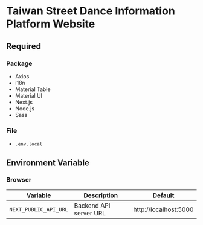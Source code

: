 # Taiwan Street Dance Information Platform Website

## Required

### Package

- Axios
- i18n
- Material Table
- Material UI
- Next.js
- Node.js
- Sass

### File

- `.env.local`

## Environment Variable

### Browser

| Variable              | Description            | Default               |
| --------------------- | ---------------------- | --------------------- |
| `NEXT_PUBLIC_API_URL` | Backend API server URL | http://localhost:5000 |
